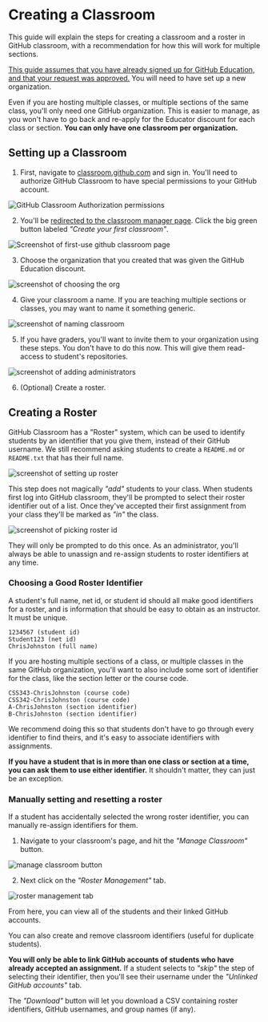 # Creating a Classroom

This guide will explain the steps for creating a classroom and a roster in GitHub classroom,
with a recommendation for how this will work for multiple sections.

[This guide assumes that you have already signed up for GitHub Education, and that your request was approved.](github-education-sign-up.md)
You will need to have set up a new organization.

Even if you are hosting multiple classes, or multiple sections of the same class, you'll only need one GitHub organization.
This is easier to manage, as you won't have to go back and re-apply for the Educator discount for each class or section.
**You can only have one classroom per organization.**

## Setting up a Classroom

1. First, navigate to [classroom.github.com](https://classroom.github.com/) and sign in. You'll need to authorize GitHub Classroom 
to have special permissions to your GitHub account.

![GitHub Classroom Authorization permissions](img/requested-permissions.PNG)

2. You'll be [redirected to the classroom manager page](https://classroom.github.com/classrooms). Click the big green button labeled
_"Create your first classroom"_.

![Screenshot of first-use github classroom page](img/no-classrooms.PNG)

3. Choose the organization that you created that was given the GitHub Education discount.

![screenshot of choosing the org](img/choose-org.PNG)

4. Give your classroom a name. If you are teaching multiple sections or classes, you may want to name it something generic.

![screenshot of naming classroom](img/name-your-classroom.PNG)

5. If you have graders, you'll want to invite them to your organization using these steps. You don't have to do this now. This will give them
read-access to student's repositories.

![screenshot of adding administrators](img/invite-administrators.PNG)

6. (Optional) Create a roster.

## Creating a Roster

GitHub Classroom has a "Roster" system, which can be used to identify students by an identifier that you give them,
instead of their GitHub username. We still recommend asking students to create a `README.md` or `README.txt` that has
their full name.

![screenshot of setting up roster](img/setup-roster.PNG)

This step does not magically _"add"_ students to your class.
When students first log into GitHub classroom, they'll be prompted to select their roster identifier out of a list.
Once they've accepted their first assignment from your class they'll be marked as _"in"_ the class.

![screenshot of picking roster id](img/authorize-github-classroom-2.PNG)

They will only be prompted to do this once. As an administrator, you'll always be able to unassign and re-assign students to roster
identifiers at any time.

### Choosing a Good Roster Identifier

A student's full name, net id, or student id should all make good identifiers for a roster, and is information that
should be easy to obtain as an instructor. It must be unique.

```
1234567 (student id)
Student123 (net id)
ChrisJohnston (full name)
```

If you are hosting multiple sections of a class, or multiple classes in the same GitHub organization, you'll want to
also include some sort of identifier for the class, like the section letter or the course code.

```
CSS343-ChrisJohnston (course code)
CSS342-ChrisJohnston (course code)
A-ChrisJohnston (section identifier)
B-ChrisJohnston (section identifier)
```

We recommend doing this so that students don't have to go through every identifier to find theirs, and it's easy
to associate identifiers with assignments.

**If you have a student that is in more than one class or section at a time, you can ask them to use either identifier.**
It shouldn't matter, they can just be an exception.

### Manually setting and resetting a roster

If a student has accidentally selected the wrong roster identifier, you can manually re-assign identifiers for them.

1. Navigate to your classroom's page, and hit the _"Manage Classroom"_ button.

![manage classroom button](img/manage-classroom-btn.PNG)

2. Next click on the _"Roster Management"_ tab.

![roster management tab](img/roster-management.PNG)

From here, you can view all of the students and their linked GitHub accounts.

You can also create and remove classroom identifiers (useful for duplicate students).

**You will only be able to link GitHub accounts of students who have already accepted an assignment.**
If a student selects to _"skip"_ the step of selecting their identifier, then you'll see their username
under the _"Unlinked GitHub accounts"_ tab.

The _"Download"_ button will let you download a CSV containing roster identifiers, GitHub usernames, and group names (if any).
